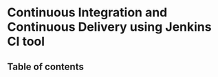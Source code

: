 # Continuous Integration and Continuous Delivery using Jenkins CI tool

## Table of contents

[]()

[]()

[]()

[]()
